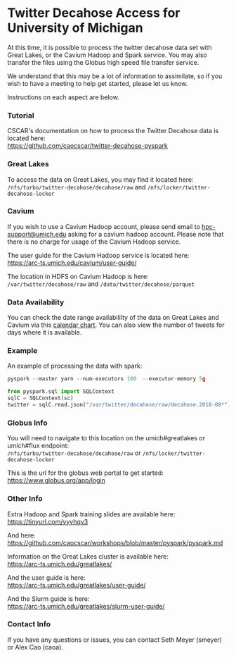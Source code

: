 # Twitter Decahose Access for University of Michigan
At this time, it is possible to process the twitter decahose data set with Great Lakes, or the Cavium Hadoop and Spark service. You may also transfer the files using the Globus high speed file transfer service.

We understand that this may be a lot of information to assimilate, so if you wish to have a meeting to help get started, please let us know.

Instructions on each aspect are below.

### Tutorial
CSCAR's documentation on how to process the Twitter Decahose data is located here:  
https://github.com/caocscar/twitter-decahose-pyspark

### Great Lakes
To access the data on Great Lakes, you may find it located here:  
`/nfs/turbo/twitter-decahose/decahose/raw`
and
`/nfs/locker/twitter-decahose-locker`

### Cavium
If you wish to use a Cavium Hadoop account, please send email to hpc-support@umich.edu asking for a cavium hadoop account.
Please note that there is no charge for usage of the Cavium Hadoop service.

The user guide for the Cavium Hadoop service is located here:  
https://arc-ts.umich.edu/cavium/user-guide/

The location in HDFS on Cavium Hadoop is here:  
`/var/twitter/decahose/raw`
and
`/data/twitter/decahose/parquet`

### Data Availability
You can check the date range availabililty of the data on Great Lakes and Cavium via this [calendar chart](https://observablehq.com/@caocscar/calendar-view). You can also view the number of tweets for days where it is available.

### Example
An example of processing the data with spark:
```python
pyspark --master yarn --num-executors 100  --executor-memory 5g    

from pyspark.sql import SQLContext
sqlC = SQLContext(sc)
twitter = sqlC.read.json("/var/twitter/decahose/raw/decahose.2018-08*")
```
### Globus Info
You will need to navigate to this location on the umich#greatlakes or umich#flux endpoint:  
`/nfs/turbo/twitter-decahose/decahose/raw` or `/nfs/locker/twitter-decahose-locker`

This is the url for the globus web portal to get started:  
https://www.globus.org/app/login

### Other Info
Extra Hadoop and Spark training slides are available here:  
https://tinyurl.com/vyyhqv3

And here:  
https://github.com/caocscar/workshops/blob/master/pyspark/pyspark.md

Information on the Great Lakes cluster is available here:  
https://arc-ts.umich.edu/greatlakes/

And the user guide is here:  
https://arc-ts.umich.edu/greatlakes/user-guide/

And the Slurm guide is here:  
https://arc-ts.umich.edu/greatlakes/slurm-user-guide/

### Contact Info
If you have any questions or issues, you can contact Seth Meyer (smeyer) or Alex Cao (caoa).
